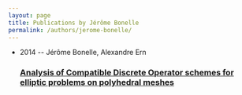 ```yaml
---
layout: page
title: Publications by Jérôme Bonelle
permalink: /authors/jerome-bonelle/
---
```


<ul class="post-list">
<li><span class='post-meta'>2014 -- Jérôme Bonelle, Alexandre Ern</span><h3><a class='post-link' href='../../analysis-of-compatible-discrete-operator-schemes-for-elliptic-problems-on-polyhedral-meshes'>Analysis of Compatible Discrete Operator schemes for elliptic problems on polyhedral meshes</a></h3></li>

</ul>
